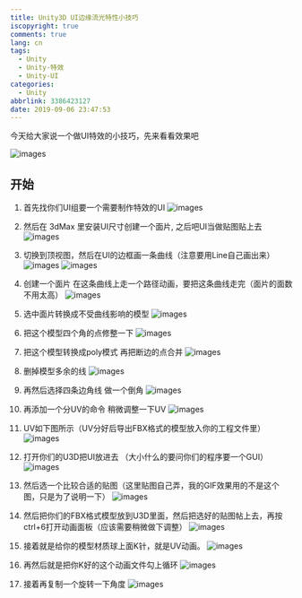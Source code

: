 ```yaml
---
title: Unity3D UI边缘流光特性小技巧
iscopyright: true
comments: true
lang: cn
tags:
  - Unity
  - Unity-特效
  - Unity-UI
categories:
  - Unity
abbrlink: 3386423127
date: 2019-09-06 23:47:53
---
```



今天给大家说一个做UI特效的小技巧，先来看看效果吧

![images](http://tdou-cc.tdouguo.com/u3d_ui_liuguang/01.gif)


## 开始

1. 首先找你们UI组要一个需要制作特效的UI
![images](http://tdou-cc.tdouguo.com/u3d_ui_liuguang/01.png)


2. 然后在 3dMax 里安装UI尺寸创建一个面片, 之后吧UI当做贴图贴上去
![images](http://tdou-cc.tdouguo.com/u3d_ui_liuguang/02.png)


3. 切换到顶视图，然后在UI的边框画一条曲线（注意要用Line自己画出来）
![images](http://tdou-cc.tdouguo.com/u3d_ui_liuguang/03-1.png)
![images](http://tdou-cc.tdouguo.com/u3d_ui_liuguang/03-2.png)

4. 创建一个面片 在这条曲线上走一个路径动画，要把这条曲线走完（面片的面数不用太高）
![images](http://tdou-cc.tdouguo.com/u3d_ui_liuguang/04.png)

5. 选中面片转换成不受曲线影响的模型
![images](http://tdou-cc.tdouguo.com/u3d_ui_liuguang/05.png)

6. 把这个模型四个角的点修整一下
![images](http://tdou-cc.tdouguo.com/u3d_ui_liuguang/06.png)

7. 把这个模型转换成poly模式 再把断边的点合并
![images](http://tdou-cc.tdouguo.com/u3d_ui_liuguang/07.png)

8. 删掉模型多余的线
![images](http://tdou-cc.tdouguo.com/u3d_ui_liuguang/08.png)

9. 再然后选择四条边角线  做一个倒角
![images](http://tdou-cc.tdouguo.com/u3d_ui_liuguang/09.png)

10. 再添加一个分UV的命令 稍微调整一下UV
![images](http://tdou-cc.tdouguo.com/u3d_ui_liuguang/10.png)

11. UV如下图所示（UV分好后导出FBX格式的模型放入你的工程文件里）
![images](http://tdou-cc.tdouguo.com/u3d_ui_liuguang/11.png)

12. 打开你们的U3D把UI放进去 （大小什么的要问你们的程序要一个GUI）
![images](http://tdou-cc.tdouguo.com/u3d_ui_liuguang/12.png)

13. 然后选一个比较合适的贴图（这里贴图自己弄，我的GIF效果用的不是这个图，只是为了说明一下）
![images](http://tdou-cc.tdouguo.com/u3d_ui_liuguang/13.png)

14. 然后把你们的FBX格式模型放到U3D里面，然后把选好的贴图帖上去，再按ctrl+6打开动画面板（应该需要稍微做下调整）
![images](http://tdou-cc.tdouguo.com/u3d_ui_liuguang/14.png)

15. 接着就是给你的模型材质球上面K针，就是UV动画。
![images](http://tdou-cc.tdouguo.com/u3d_ui_liuguang/15.png)

16. 再然后就是把你K好的这个动画文件勾上循环
![images](http://tdou-cc.tdouguo.com/u3d_ui_liuguang/16.png)

17. 接着再复制一个旋转一下角度
![images](http://tdou-cc.tdouguo.com/u3d_ui_liuguang/17.png)

